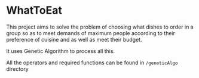# WhatToEat
This project aims to solve the problem of choosing what dishes to order in a group so as to meet demands of maximum people according to their preference of cuisine and as well as meet their budget.

It uses Genetic Algorithm to process all this.

All the operators and required functions can be found in ```/geneticAlgo``` directory
